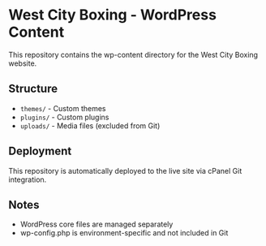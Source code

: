 # West City Boxing - WordPress Content

This repository contains the wp-content directory for the West City Boxing website.

## Structure

- `themes/` - Custom themes
- `plugins/` - Custom plugins
- `uploads/` - Media files (excluded from Git)

## Deployment

This repository is automatically deployed to the live site via cPanel Git integration.

## Notes

- WordPress core files are managed separately
- wp-config.php is environment-specific and not included in Git
